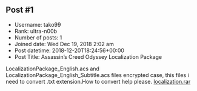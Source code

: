 ## Post #1
- Username: tako99
- Rank: ultra-n00b
- Number of posts: 1
- Joined date: Wed Dec 19, 2018 2:02 am
- Post datetime: 2018-12-20T18:24:56+00:00
- Post Title: Assassin’s Creed Odyssey Localization Package

LocalizationPackage_English.acs and LocalizationPackage_English_Subtitle.acs files encrypted case, this files i need to convert .txt extension.How to convert help please.
[localization.rar](https://xentaxbackup.github.io/file/15351_localization.rar)
